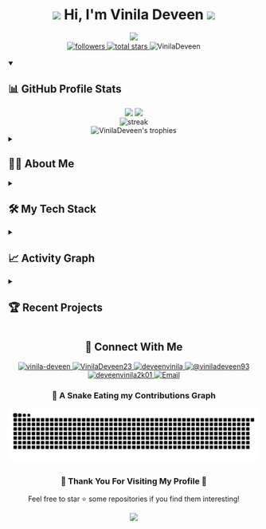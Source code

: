 <!--- 👋 Hi, I’m @VinilaDeveen
- 👀 I’m interested in ...
- 🌱 I’m currently learning ...
- 💞️ I’m looking to collaborate on ...
- 📫 How to reach me ...
- 😄 Pronouns: ...
- ⚡ Fun fact: ...

VinilaDeveen/VinilaDeveen is a ✨ special ✨ repository because its `README.md` (this file) appears on your GitHub profile.
You can click the Preview link to take a look at your changes.-->


<h1 align="center">
  <img src="https://media.giphy.com/media/hvRJCLFzcasrR4ia7z/giphy.gif" width="30">
  <b>Hi, I'm Vinila Deveen</b>
  <img src="https://media.giphy.com/media/hvRJCLFzcasrR4ia7z/giphy.gif" width="30">
</h1>

<div align="center">
  <img src="https://readme-typing-svg.herokuapp.com/?lines=Full%20Stack%20Developer;Web%20Developer;UI/UX%20Enthusiast;Problem%20Solver;Always%20learning%20new%20tech&font=Fira%20Code&center=true&width=500&height=50&color=58a6ff&vCenter=true&size=22&pause=1000">
</div>

<div align="center">
  <a href="https://github.com/VinilaDeveen?tab=followers">
    <img alt="followers" title="Follow me on Github" src="https://custom-icon-badges.demolab.com/github/followers/VinilaDeveen?color=236ad3&labelColor=1155ba&style=for-the-badge&logo=person-add&label=Follow&logoColor=white"/>
  </a>
  <a href="https://github.com/VinilaDeveen?tab=repositories&sort=stargazers">
    <img alt="total stars" title="Total stars on GitHub" src="https://custom-icon-badges.demolab.com/github/stars/VinilaDeveen?color=55960c&style=for-the-badge&labelColor=488207&logo=star"/>
  </a>
  <img src="https://komarev.com/ghpvc/?username=VinilaDeveen&label=Profile%20views&color=0e75b6&style=for-the-badge" alt="VinilaDeveen" />
</div>

<br />

<details open>
  <summary><h2>📊 GitHub Profile Stats</h2></summary>
  <div align="center">
    <img height="180em" src="https://github-readme-stats.vercel.app/api?username=VinilaDeveen&show_icons=true&theme=tokyonight&hide_border=true&include_all_commits=true&count_private=true" />
    <img height="180em" src="https://github-readme-stats.vercel.app/api/top-langs/?username=VinilaDeveen&layout=compact&langs_count=8&theme=tokyonight&hide_border=true" />
  </div>
  <div align="center">
    <img src="https://github-readme-streak-stats.herokuapp.com/?user=VinilaDeveen&layout=compact&langs_count=8&theme=tokyonight&hide_border=true" alt="streak"/>
  </div>
  <div align="center">
    <img src="https://github-profile-trophy.vercel.app/?username=VinilaDeveen&theme=tokyonight&column=7&margin-w=15&margin-h=15&no-bg=true&no-frame=true" alt="VinilaDeveen's trophies" />
  </div>
</details>

<details>
  <summary><h2>👨‍💻 About Me</h2></summary>
  <img align="right" height="150" src="https://media.giphy.com/media/M9gbBd9nbDrOTu1Mqx/giphy.gif"/>
  <ul>
    <li>🎓 Computer Science Undergraduate at KIU</li>
    <li>🌱 Currently learning C# Language</li>
    <li>💼 Aspiring to become a proficient Full Stack Developer</li>
    <li>🔭 Working on various web development projects</li>
    <li>📫 Reach me at: <a href="mailto:deveenvinila2k01@gmail.com">deveenvinila2k01@gmail.com</a></li>
    <li>⚡ Fun fact: Call me as Vinila</li>
  </ul>
</details>

<details>
  <summary><h2>🛠️ My Tech Stack</h2></summary>
  
  <h3>👨‍💻 Programming and Markup Languages</h3>
  <p>
    <img alt="HTML" src="https://img.shields.io/badge/HTML5-E34F26?style=for-the-badge&logo=html5&logoColor=white">
    <img alt="CSS" src="https://img.shields.io/badge/CSS3-1572B6?style=for-the-badge&logo=css3&logoColor=white">
    <img alt="JavaScript" src="https://img.shields.io/badge/JavaScript-F7DF1E?style=for-the-badge&logo=javascript&logoColor=black">
    <img alt="TypeScript" src="https://img.shields.io/badge/TypeScript-007ACC?style=for-the-badge&logo=typescript&logoColor=white">
    <img alt="Java" src="https://img.shields.io/badge/Java-ED8B00?style=for-the-badge&logo=openjdk&logoColor=white">
    <img alt="Python" src="https://img.shields.io/badge/Python-3776AB?style=for-the-badge&logo=python&logoColor=white">
    <img alt="C#" src="https://img.shields.io/badge/C%23-239120?style=for-the-badge&logo=c-sharp&logoColor=white">
  </p>

  <h3>🧰 Frameworks and Libraries</h3>
  <p>
    <img alt="React" src="https://img.shields.io/badge/React-20232A?style=for-the-badge&logo=react&logoColor=61DAFB">
    <img alt="Next.js" src="https://img.shields.io/badge/Next.js-000000?style=for-the-badge&logo=next.js&logoColor=white">
    <img alt="Node.js" src="https://img.shields.io/badge/Node.js-339933?style=for-the-badge&logo=node.js&logoColor=white">
    <img alt="Express.js" src="https://img.shields.io/badge/Express.js-404D59?style=for-the-badge&logo=express&logoColor=white">
    <img alt="Bootstrap" src="https://img.shields.io/badge/Bootstrap-7952B3?style=for-the-badge&logo=bootstrap&logoColor=white">
    <img alt="Tailwind CSS" src="https://img.shields.io/badge/Tailwind_CSS-38B2AC?style=for-the-badge&logo=tailwind-css&logoColor=white">
    <img alt="Spring Boot" src="https://img.shields.io/badge/Spring_Boot-6DB33F?style=for-the-badge&logo=spring-boot&logoColor=white">
    <img alt="Hibernate" src="https://img.shields.io/badge/Hibernate-59666C?style=for-the-badge&logo=hibernate&logoColor=white">
    <img alt="Vite" src="https://img.shields.io/badge/Vite-646CFF?style=for-the-badge&logo=vite&logoColor=white">
  </p>

  <h3>🗄️ Databases and Cloud Hosting</h3>
  <p>
    <img alt="MongoDB" src="https://img.shields.io/badge/MongoDB-4EA94B?style=for-the-badge&logo=mongodb&logoColor=white">
    <img alt="MySQL" src="https://img.shields.io/badge/MySQL-005C84?style=for-the-badge&logo=mysql&logoColor=white">
    <img alt="GitHub Pages" src="https://img.shields.io/badge/GitHub_Pages-222222?style=for-the-badge&logo=github&logoColor=white">
    <img alt="Heroku" src="https://img.shields.io/badge/Heroku-430098?style=for-the-badge&logo=heroku&logoColor=white">
    <img alt="Vercel" src="https://img.shields.io/badge/Vercel-000000?style=for-the-badge&logo=vercel&logoColor=white">
  </p>

  <h3>💻 Software and Tools</h3>
  <p>
    <img alt="Visual Studio Code" src="https://img.shields.io/badge/Visual_Studio_Code-0078D4?style=for-the-badge&logo=visual%20studio%20code&logoColor=white">
    <img alt="Git" src="https://img.shields.io/badge/GIT-E44C30?style=for-the-badge&logo=git&logoColor=white">
    <img alt="GitHub" src="https://img.shields.io/badge/GitHub-100000?style=for-the-badge&logo=github&logoColor=white">
    <img alt="Figma" src="https://img.shields.io/badge/Figma-F24E1E?style=for-the-badge&logo=figma&logoColor=white">
    <img alt="Postman" src="https://img.shields.io/badge/Postman-FF6C37?style=for-the-badge&logo=postman&logoColor=white">
    <img alt="npm" src="https://img.shields.io/badge/npm-CB3837?style=for-the-badge&logo=npm&logoColor=white">
  </p>
</details>

<details>
  <summary><h2>📈 Activity Graph</h2></summary>
  <br/>
  <div align="center">
    <img alt="Vinila's Activity Graph" src="https://github-readme-activity-graph.vercel.app/graph?username=VinilaDeveen&theme=tokyo-night&hide_border=true" />
  </div>
</details>

<details>
  <summary><h2>🏆 Recent Projects</h2></summary>
  <div align="center">
    <a href="https://github.com/VinilaDeveen/project-name-1">
      <img width="278" src="https://denvercoder1-github-readme-stats.vercel.app/api/pin/?username=VinilaDeveen&repo=project-name-1&theme=tokyonight&hide_border=true" alt="project-1"/>
    </a>
    <a href="https://github.com/VinilaDeveen/project-name-2">
      <img width="278" src="https://denvercoder1-github-readme-stats.vercel.app/api/pin/?username=VinilaDeveen&repo=project-name-2&theme=tokyonight&hide_border=true" alt="project-2"/>
    </a>
    <a href="https://github.com/VinilaDeveen/project-name-3">
      <img width="278" src="https://denvercoder1-github-readme-stats.vercel.app/api/pin/?username=VinilaDeveen&repo=project-name-3&theme=tokyonight&hide_border=true" alt="project-3"/>
    </a>
  </div>
  <p align="center">
    <a href="https://github.com/VinilaDeveen?tab=repositories"><img alt="View All Repositories" title="View All Repositories" src="https://img.shields.io/badge/View%20All-Repositories-blue?style=for-the-badge"/></a>
  </p>
</details>

<h2 align="center">🤝 Connect With Me</h2>
<p align="center">
  <a href="https://linkedin.com/in/vinila-deveen" target="blank">
    <img src="https://img.shields.io/badge/LinkedIn-0077B5?style=for-the-badge&logo=linkedin&logoColor=white" alt="vinila-deveen" />
  </a>
  <a href="https://www.facebook.com/vinila.deveen" target="blank">
    <img src="https://img.shields.io/badge/Facebook-1877F2?style=for-the-badge&logo=facebook&logoColor=white" alt="VinilaDeveen23" />
  </a>
  <a href="https://instagram.com/deveenvinila" target="blank">
    <img src="https://img.shields.io/badge/Instagram-E4405F?style=for-the-badge&logo=instagram&logoColor=white" alt="deveenvinila" />
  </a>
  <a href="http://www.youtube.com/@viniladeveen93" target="blank">
    <img src="https://img.shields.io/badge/YouTube-FF0000?style=for-the-badge&logo=youtube&logoColor=white" alt="@viniladeveen93" />
  </a>
  <a href="https://www.hackerrank.com/deveenvinila2k01" target="blank">
    <img src="https://img.shields.io/badge/HackerRank-2EC866?style=for-the-badge&logo=hackerrank&logoColor=white" alt="deveenvinila2k01" />
  </a>
  <a href="mailto:deveenvinila2k01@gmail.com">
    <img src="https://img.shields.io/badge/Gmail-D14836?style=for-the-badge&logo=gmail&logoColor=white" alt="Email" />
  </a>
</p>

<h3 align='center'>🐍 A Snake Eating my Contributions Graph</h3>

<div align="center">
  <img src = "https://github.com/7oSkaaa/7oSkaaa/blob/output/github-contribution-grid-snake.svg?" alt = "Snake Game"/>
</div>

<div align="center">
  <h3>🙏 Thank You For Visiting My Profile 🙏</h3>
  <p>Feel free to star ⭐ some repositories if you find them interesting!</p>
  <img src="https://capsule-render.vercel.app/api?type=waving&color=gradient&height=100&section=footer&animation=twinkling"/>
</div>

